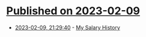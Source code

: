 # [Published on 2023-02-09](index.md)

* [2023-02-09, 21:29:40](https://news.ycombinator.com/item?id=34731790) - [My Salary History](https://www.jvt.me/salary/)

